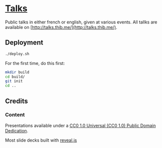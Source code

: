 [Talks](http://talks.thib.me)
=====

Public talks in either french or english, given at various events. All tallks are available on [http://talks.thib.me/](http://talks.thib.me/).

## Deployment

```sh
./deploy.sh
```

For the first time, do this first:

```sh
mkdir build
cd build/
git init
cd ..
```

## Credits

### Content

Presentations available under a [CC0 1.0 Universal (CC0 1.0)
Public Domain Dedication](https://creativecommons.org/publicdomain/zero/1.0/).

Most slide decks built with [reveal.js](https://github.com/hakimel/reveal.js)
